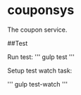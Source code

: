 # couponsys
The coupon service.

##Test

Run test:
'''
gulp test
'''

Setup test watch task:

'''
gulp test-watch
'''